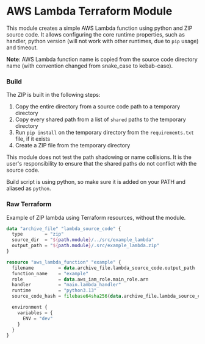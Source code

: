 # AWS Lambda Terraform Module

This module creates a simple AWS Lambda function using python and ZIP source code. It allows configuring the core
runtime properties, such as handler, python version (will not work with other runtimes, due to `pip` usage) and timeout.

**Note**: AWS Lambda function name is copied from the source code directory name (with convention changed from
snake_case to kebab-case).

### Build

The ZIP is built in the following steps:
1. Copy the entire directory from a source code path to a temporary directory
2. Copy every shared path from a list of `shared` paths to the temporary directory
3. Run `pip install` on the temporary directory from the `requirements.txt` file, if it exists
4. Create a ZIP file from the temporary directory

This module does not test the path shadowing or name collisions. It is the user's responsibility to ensure that the
shared paths do not conflict with the source code.

Build script is using python, so make sure it is added on your PATH and aliased as `python`.

### Raw Terraform

Example of ZIP lambda using Terraform resources, without the module.

```terraform
data "archive_file" "lambda_source_code" {
  type        = "zip"
  source_dir  = "${path.module}/../src/example_lambda"
  output_path = "${path.module}/.src/example_lambda.zip"
}

resource "aws_lambda_function" "example" {
  filename         = data.archive_file.lambda_source_code.output_path
  function_name    = "example"
  role             = data.aws_iam_role.main_role.arn
  handler          = "main.lambda_handler"
  runtime          = "python3.13"
  source_code_hash = filebase64sha256(data.archive_file.lambda_source_code.output_path)

  environment {
    variables = {
      ENV = "dev"
    }
  }
}
```
